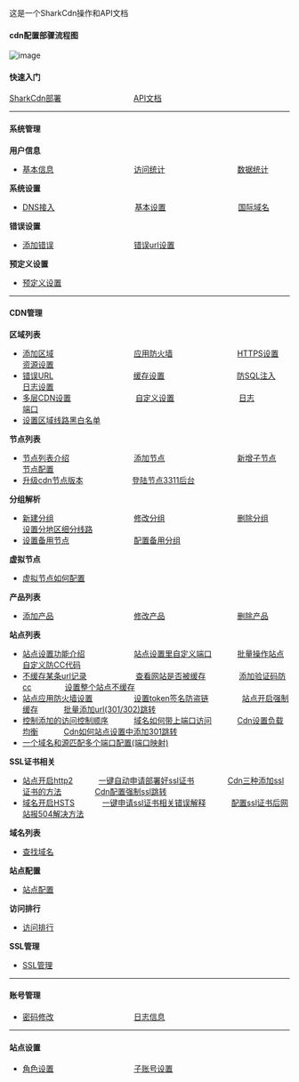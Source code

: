 这是一个SharkCdn操作和API文档

#### cdn配置部骤流程图

![image](https://user-images.githubusercontent.com/90588289/134606462-0cc3014d-b8c1-416d-8f88-291e4753e271.png)

#### 快速入门

[SharkCdn部署](https://github.com/zsangws/SharkCdn/blob/master/docs/zh-cn/SharkCdnDoc/%E5%BF%AB%E9%80%9F%E5%85%A5%E9%97%A8/SharkCdn%E9%83%A8%E7%BD%B2.md)　　　　　　　　　
[API文档](zh-cn/SharkCdnApi/API文档.md)

---
#### 系统管理

**用户信息**
- [基本信息](zh-cn/SharkCdnDoc/系统管理/用户信息/基本信息.md)　　　　　　　　　　
[访问统计](zh-cn/SharkCdnDoc/系统管理/用户信息/访问统计.md)　　　　　　　　　
[数据统计](zh-cn/SharkCdnDoc/系统管理/用户信息/数据统计.md)

**系统设置**
- [DNS接入](zh-cn/SharkCdnDoc/系统管理/系统设置/DNS接入.md)　　　　　　　　　　
[基本设置](zh-cn/SharkCdnDoc/系统管理/系统设置/基本设置.md)　　　　　　　　　
[国际域名](zh-cn/SharkCdnDoc/系统管理/系统设置/国际域名.md)

**错误设置**
- [添加错误](zh-cn/SharkCdnDoc/系统管理/错误设置/添加错误.md)　　　　　　　　　　
[错误url设置](zh-cn/SharkCdnDoc/系统管理/错误设置/错误url设置.md)

**预定义设置**
- [预定义设置](zh-cn/SharkCdnDoc/系统管理/预定义设置/预定义设置.md)
---
#### CDN管理

**区域列表**
- [添加区域](zh-cn/SharkCdnDoc/CDN管理/区域列表/添加区域.md)　　　　　　　　　　 
[应用防火墙](zh-cn/SharkCdnDoc/CDN管理/区域列表/应用防火墙.md)　　　　　　　　
[HTTPS设置](zh-cn/SharkCdnDoc/CDN管理/区域列表/HTTPS设置.md)　　　　　  　
[资源设置](zh-cn/SharkCdnDoc/CDN管理/区域列表/资源设置.md)　　　　　　    
- [错误URL](zh-cn/SharkCdnDoc/CDN管理/区域列表/错误URL.md)　　　　　　　　　　
[缓存设置](zh-cn/SharkCdnDoc/CDN管理/区域列表/缓存设置.md)　　　　　　　　　
[防SQL注入](zh-cn/SharkCdnDoc/CDN管理/区域列表/防SQL注入.md)　　　　　　　
[日志设置](zh-cn/SharkCdnDoc/CDN管理/区域列表/日志设置.md)　　　　　　　  
- [多层CDN设置](zh-cn/SharkCdnDoc/CDN管理/区域列表/多层CDN设置.md)　　　　　　　　
[自定义设置](zh-cn/SharkCdnDoc/CDN管理/区域列表/自定义设置.md)　　　　　　　　
[日志](zh-cn/SharkCdnDoc/CDN管理/区域列表/日志.md)　　　　　　　　　　
[端口](zh-cn/SharkCdnDoc/CDN管理/区域列表/端口.md)　　　　 　　　　　　
- [设置区域线路黑白名单](zh-cn/SharkCdnDoc/CDN管理/区域列表/设置区域线路黑白名单.md)　　

**节点列表**
- [节点列表介绍](zh-cn/SharkCdnDoc/CDN管理/节点列表/节点列表介绍.md)　　　　　　　　
[添加节点](zh-cn/SharkCdnDoc/CDN管理/节点列表/添加节点.md)　　　　　　　　　
[新增子节点](zh-cn/SharkCdnDoc/CDN管理/节点列表/新增子节点.md)　　　　　　　
[节点配置](zh-cn/SharkCdnDoc/CDN管理/节点列表/节点配置.md)　　　　　　　　　
- [升级cdn节点版本](zh-cn/SharkCdnDoc/CDN管理/节点列表/升级cdn节点版本.md)　　　　　　
[登陆节点3311后台](zh-cn/SharkCdnDoc/CDN管理/节点列表/登陆节点3311后台.md)　　　　　　

**分组解析**
- [新建分组](zh-cn/SharkCdnDoc/CDN管理/分组解析/新建分组.md)　　　　　　　　　　
[修改分组](zh-cn/SharkCdnDoc/CDN管理/分组解析/修改分组.md)　　　　　　　　　
[删除分组](zh-cn/SharkCdnDoc/CDN管理/分组解析/删除分组.md)　　　　　　　　
[设置分地区细分线路](zh-cn/SharkCdnDoc/CDN管理/分组解析/设置分地区细分线路.md)　　　　　　
- [设置备用节点](zh-cn/SharkCdnDoc/CDN管理/分组解析/设置备用节点.md)　　　　　　　　
[配置备用分组](zh-cn/SharkCdnDoc/CDN管理/分组解析/配置备用分组.md)　　　　　　

**虚拟节点**
- [虚拟节点如何配置](zh-cn/SharkCdnDoc/CDN管理/虚拟节点/虚拟节点如何配置.md)　　　　　　

**产品列表**
- [添加产品](zh-cn/SharkCdnDoc/CDN管理/产品列表/添加产品.md)　　　　　　　　　　
[修改产品](zh-cn/SharkCdnDoc/CDN管理/产品列表/修改产品.md)　　　　　　　　　
[删除产品](zh-cn/SharkCdnDoc/CDN管理/产品列表/删除产品.md)　　　　　　

**站点列表**
- [站点设置功能介绍](zh-cn/SharkCdnDoc/CDN管理/站点列表/站点设置功能介绍.md)　　　　　　
[站点设置里自定义端口](zh-cn/SharkCdnDoc/CDN管理/站点列表/站点设置里自定义端口.md)　　　
[批量操作站点](zh-cn/SharkCdnDoc/CDN管理/站点列表/批量操作站点.md)　　　　　
[自定义防CC代码](zh-cn/SharkCdnDoc/CDN管理/站点列表/自定义防CC代码.md)　　　　　　　
- [不缓存某条url记录](zh-cn/SharkCdnDoc/CDN管理/站点列表/不缓存某条url记录.md)　　　　　　
[查看网站是否被缓存](zh-cn/SharkCdnDoc/CDN管理/站点列表/查看网站是否被缓存.md)　　　　
[添加验证码防cc](zh-cn/SharkCdnDoc/CDN管理/站点列表/添加验证码防cc.md)　　　　
[设置整个站点不缓存](zh-cn/SharkCdnDoc/CDN管理/站点列表/设置整个站点不缓存.md)　　　　　　　
- [站点应用防火墙设置](zh-cn/SharkCdnDoc/CDN管理/站点列表/站点应用防火墙设置.md)　　　　　
[设置token签名防盗链](zh-cn/SharkCdnDoc/CDN管理/站点列表/设置token签名防盗链.md)　　　　
[站点开启强制缓存](zh-cn/SharkCdnDoc/CDN管理/站点列表/站点开启强制缓存.md)　　　
[批量添加url(301/302)跳转](zh-cn/SharkCdnDoc/CDN管理/站点列表/批量添加url(301/302)跳转.md)　　　
- [控制添加的访问控制顺序](zh-cn/SharkCdnDoc/CDN管理/站点列表/控制添加的访问控制顺序.md)　　　
[域名如何带上端口访问](zh-cn/SharkCdnDoc/CDN管理/站点列表/域名如何带上端口访问.md)　　　
[Cdn设置负载均衡](zh-cn/SharkCdnDoc/CDN管理/站点列表/Cdn设置负载均衡.md)　　　
[Cdn如何站点设置中添加301跳转](zh-cn/SharkCdnDoc/CDN管理/站点列表/Cdn如何站点设置中添加301跳转.md)
- [一个域名和源匹配多个端口配置(端口映射)](zh-cn/SharkCdnDoc/CDN管理/站点列表/一个域名和源匹配多个端口配置(端口映射).md)　

**SSL证书相关**
- [站点开启http2](zh-cn/SharkCdnDoc/CDN管理/站点列表/SSL证书相关/站点开启http2.md)　　　
[一键自动申请部署好ssl证书](zh-cn/SharkCdnDoc/CDN管理/站点列表/SSL证书相关/一键自动申请部署好ssl证书.md)　　　　
[Cdn三种添加ssl证书的方法](zh-cn/SharkCdnDoc/CDN管理/站点列表/SSL证书相关/Cdn三种添加ssl证书的方法.md)　　　　
[Cdn配置强制ssl跳转](zh-cn/SharkCdnDoc/CDN管理/站点列表/SSL证书相关/Cdn配置强制ssl跳转.md)　　　　
- [域名开启HSTS](zh-cn/SharkCdnDoc/CDN管理/站点列表/SSL证书相关/域名开启HSTS.md)　 　　
[一键申请ssl证书相关错误解释](zh-cn/SharkCdnDoc/CDN管理/站点列表/SSL证书相关/一键申请ssl证书相关错误解释.md)　　　
[配置ssl证书后网站报504解决方法](zh-cn/SharkCdnDoc/CDN管理/站点列表/SSL证书相关/配置ssl证书后网站报504解决方法.md)

**域名列表**
- [查找域名](zh-cn/SharkCdnDoc/CDN管理/域名列表/查找域名.md)　　　　　　

**站点配置**
- [站点配置](zh-cn/SharkCdnDoc/CDN管理/站点配置/站点配置.md)　　　　　　

**访问排行**
- [访问排行](zh-cn/SharkCdnDoc/CDN管理/访问排行/访问排行.md)　　　　　　

**SSL管理**
- [SSL管理](zh-cn/SharkCdnDoc/CDN管理/SSL管理/SSL管理.md)　　　　　　
---
#### 账号管理

- [密码修改](zh-cn/SharkCdnDoc/账号管理/密码修改.md)　　　　　　　　　　
[日志信息](zh-cn/SharkCdnDoc/账号管理/日志信息.md)
---
#### 站点设置

- [角色设置](zh-cn/SharkCdnDoc/权限管理/角色设置.md)　　　　　　　　　　
[子账号设置](zh-cn/SharkCdnDoc/权限管理/子账号设置.md)
